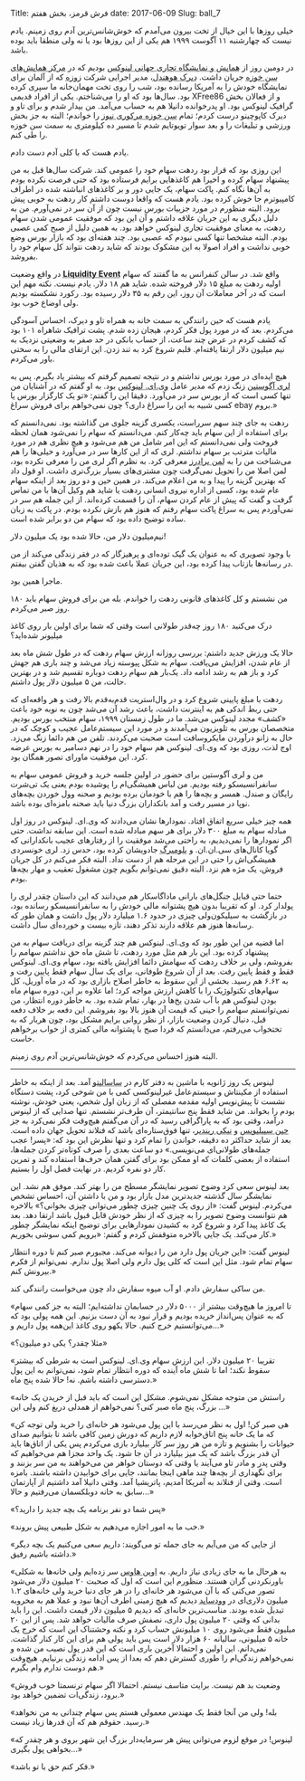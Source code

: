 Title: فرش قرمز، بخش هفتم
date: 2017-06-09
Slug: ball_7



خیلی روزها با این خیال از تخت بیرون می‌آمدم که خوش‌شانس‌ترین آدم روی زمینم. یادم نیست که چهارشنبه ۱۱ آگوست ۱۹۹۹ هم یکی از این روزها بود یا نه ولی منطقا باید بوده باشد.

در دومین روز از <abbr title="Linux World">همایش و نمایشگاه تجاری جهانی لینوکس</abbr > بودیم که در <abbr title="San Jose Convention Center">مرکز همایش‌های سن خوزه</abbr > جریان داشت. <abbr title="Dirk Hohndel">دیرک هوهندل</abbr >، مدیر اجرایی شرکت <abbr title="SuSE - شرکت لینوکس آلمانی که این روزها به توزیع زوزه و اوپن زوزه شناخته می‌شود.">زوزه</abbr > که از آلمان برای نمایشگاه خودش را به آمریکا رسانده بود، شب را روی تخت مهمان‌خانه ما سپری کرده بود. سال‌ها بود که او را می‌شناختم. یکی از افراد قدیمی XFree86 و از فعالان بخش گرافیک لینوکس بود. او پدرخوانده دانیلا هم به حساب می‌آمد. من بیدار شدم و برای تاو و دیرک کاپوچینو درست کردم؛ تمام <abbr title="San Jose Mercury News">سن خوزه مرکوری نیوز</abbr > را خواندم؛ البته به جز بخش ورزشی و تبلیغات را و بعد سوار تویوتایم شدم تا مسیر ده کیلومتری به سمت سن خوزه را طی کنم.

یادم هست که با کلی آدم دست دادم.

این روزی بود که قرار بود ردهت سهام خود را عمومی کند. شرکت سال‌ها قبل به من پیشنهاد سهام کرده و اخیرا هم کاغذهایی برایم فرستاده بود که حتی فرصت نکرده بودم به آن‌ها نگاه کنم. پاکت سهام، یک جایی دور و بر کاغذهای انباشته شده در اطراف کامپیوترم جا خوش کرده بود. یادم هست که واقعا دوست داشتم کار ردهت به خوبی پیش برود. البته منظورم در مورد جزییات بورس نیست چون از آن سر در نمی‌آورم. من به دلیل دیگری به این جریان علاقه داشتم و آن این بود که موفقیت عمومی شدن سهام ردهت، به معنای موفقیت تجاری لینوکس خواهد بود. به همین دلیل از صبح کمی عصبی بودم. البته مشخصا تنها کسی نبودم که عصبی بود. چند هفته‌ای بود که بازار بورس وضع خوبی نداشت و افراد اصولا به این مشکوک بودند که شاید ردهت نتواند کل سهام خود را بفروشد.

در واقع وضعیت <abbr title="Liquidity Event - برنامه‌ای که طی آن یک شرکت به وسیله خرید، فروش، ادغام و یا ارائه اولیه سهام خود به عموم، باعث می‌شود تا سهام بنیان‌گذاران و سرمایه‌گذاران شرکت به پول نقد تبدیل شود. ">**Liquidity Event**</abbr > واقع شد. در سالن کنفرانس به ما گفتند که سهام اولیه ردهت به مبلغ ۱۵ دلار فروخته شده. شاید هم ۱۸ دلار. یادم نیست. نکته مهم این است که در آخر معاملات آن روز، این رقم به ۳۵ دلار رسیده بود. رکورد نشکسته بودیم ولی اوضاع خوب بود.

یادم هست که حین رانندگی به سمت خانه به همراه تاو و دیرک، احساس آسودگی می‌کردم. بعد که در مورد پول فکر کردم، هیجان زده شدم. پشت ترافیک شاهراه ۱۰۱ بود که کشف کردم در عرض چند ساعت،‌ از حساب بانکی در حد صفر به وضعیتی نزدیک به نیم میلیون دلار ارتقا یافته‌ام. قلبم شروع کرد به تند زدن. این ارتقای مالی را به سختی باور می‌کردم.

هیچ ایده‌ای در مورد بورس نداشتم و در نتیجه تصمیم گرفتم که بیشتر یاد بگیرم. پس به <abbr title="Larry Augustin">لری آگوستین</abbr > زنگ زدم که مدیر عامل <abbr title="VA Linux - شرکتی که اداره کننده سایت‌هایی مانند سورس فورج و ThinkGeek بود و امروزه نام خود را به گیک‌نت تغییر داده است.">وی.ای. لینوکس</abbr > بود. به او گفتم که در آشنایان من تنها کسی است که از بورس سر در می‌آورد. دقیقا این را گفتم: «تو یک کارگزار بورس یا کسی شبیه به این را سراغ داری؟ چون نمی‌خواهم برای فروش سراغ ebay بروم.»

ردهت به جای چند سهم سرراست، یکسری گزینه جلوی من گذاشته بود. نمی‌دانستم که برای استفاده از این سهام باید چه‌کار کنم. می‌دانستم که سهام را نمی‌شود همان لحظه فروخت ولی نمی‌دانستم که این امر شامل من هم می‌شود و هیچ نظری هم در مورد مالیات مترتب بر سهام نداشتم. لری که از این کارها سر در می‌آورد و خیلی‌ها را هم می‌شناخت من را به <abbr title="Lehman Borthers">لمن برادرز</abbr > معرفی کرد. به نظرم اگر لری من را معرفی نکرده بود، لمن اصلا من را تحویل نمی‌گرفت چون مشتری‌های بسیار بزرگ‌تری داشت. او قول داد که بهترین گزینه را پیدا و به من اعلام می‌کند. در همین حین و دو روز بعد از اینکه سهام عام شده بود، کسی از اداره نیروی انسانی ردهت یا شاید هم وکیل آن‌ها با من تماس گرفت و گفت که پیش از عام کردن سهام، آن را قسمت کرده‌اند. از این جمله هم سر در نمی‌آوردم پس به سراغ پاکت سهام رفتم که هنوز هم بازش نکرده بودم. در پاکت به زبان ساده توضیح داده بود که سهام من دو برابر شده است.

نیم‌میلیون دلار من، حالا شده بود یک میلیون دلار!

با وجود تصویری که به عنوان یک گیک توده‌ای و پرهیزگار که در فقر زندگی می‌کند از من در رسانه‌ها بازتاب پیدا کرده بود، این جریان عملا باعث شده بود که به هذیان گفتن بیفتم.

ماجرا همین بود.

من نشستم و کل کاغذهای قانونی ردهت را خواندم. بله من برای فروش سهام باید ۱۸۰ روز صبر می‌کردم.

درک می‌کنید ۱۸۰ روز چه‌قدر طولانی‌ است وقتی که شما برای اولین بار روی کاغذ میلیونر شده‌اید؟

حالا یک ورزش جدید داشتم: بررسی روزانه ارزش سهام ردهت که در طول شش ماه بعد از عام شدن، افزایش می‌یافت. سهام به شکل پیوسته زیاد می‌شد و چند باری هم جهش کرد و باز هم به رشد ادامه داد. یک‌بار هم سهام ردهت دوباره تقسیم شد و در بهترین حالت، من ۵ میلیون دلار پول داشتم.

ردهت با مبلغ پایینی شروع کرد و در وال‌استریت قدم‌به‌قدم بالا رفت و هر واقعه‌ای که حتی ربط اندکی هم به اینترنت داشت، باعث رشد آن می‌شد چون به نوبه خود باعث «کشف» مجدد لینوکس می‌شد. ما در طول زمستان ۱۹۹۹، سهام منتخب بورس بودیم. متخصصان بورس به تلویزیون می‌آمدند و در مورد این سیستم‌عامل عجیب و کوچک که در حال به زانو درآوردن مایکروسافت است صحبت می‌کردند. تلفن من هم دائما زنگ می‌زد. اوج لذت، روزی بود که وی.ای. لینوکس هم سهام خود را در نهم دسامبر به بورس عرضه کرد. این موفقیت ماورای تصور همگان بود.

من و لری آگوستین برای حضور در اولین جلسه خرید و فروش عمومی سهام به سانفرانسیسکو رفته بودیم. من لباس همیشگی‌ام را پوشیده بودم یعنی یک تی‌شرت رایگان و صندل. همسر و بچه‌ها را هم با خودمان برده بودیم و صحنه وول خوردن بچه‌های نوپا در مسیر رفت و آمد بانکداران بزرگ دنیا باید صحنه بامزه‌ای بوده باشد.

همه چیز خیلی سریع اتفاق افتاد. نمودارها نشان می‌دادند که وی.ای. لینوکس در روز اول مبادله سهام به مبلغ ۳۰۰ دلار برای هر سهم مبادله شده است. این سابقه نداشت. حتی اگر نمودارها را نمی‌دیدیم، به راحتی می‌شد موفقیت را از رفتارهای عجیب بانکدارانی که گویا کانال‌های سی.ان.ان. و <abbr title="Bloomberg - یک شبکه تلویزیونی بین‌المللی کابلی و ماهواره‌ای متعلق به کمپانی بلومبرگ ال.پی که از سال ۱۹۹۴ در زمینه خبرهای تجاری فعالیت می‌کند و مقر آن در نیویورک قرار دارد. ">بلومبرگ</abbr > جادویشان کرده بود، حدس زد. لری خونسردی همیشگی‌اش را حتی در این مرحله هم از دست نداد. البته فکر می‌کنم در کل جریان فروش، یک مژه هم نزد. البته دقیق نمی‌توانم بگویم چون مشغول تعقیب و مهار بچه‌ها بودم.

حتما حتی قبایل جنگل‌های بارانی ماداگاسکار هم می‌دانند که این داستان چقدر لری را پولدار کرد. او که تقریبا بدون هیچ پشتوانه مالی خودش را به سانفرانسیسکو رسانده بود، در بازگشت به سیلیکون‌ولی چیزی در حدود ۱.۶ میلیارد دلار پول داشت و همان طور که رسانه‌ها هنوز هم علاقه دارند تذکر دهند، تازه بیست و خورده‌ای سال داشت.

اما قضیه من این طور بود که وی.ای. لینوکس هم چند گزینه برای دریافت سهام به من پیشنهاد کرده بود. این بار هم مثل مورد ردهت، تا شش ماه حق نداشتم سهامم را بفروشم، ولی بر خلاف ردهت که سهامش دائما افزایش یافته بود، سهام وی.ای. لینوکس فقط و فقط پایین رفت. بعد از آن شروع طوفانی، برای یک سال سهام فقط پایین رفت و به ۶.۶۲ هم رسید. بخشی از این سقوط به خاطر اصلاح بازاری بود که در ماه آوریل، کل سهام‌های تکنولوژیک را با کاهش ارزش مواجه کرد؛ اما علاوه بر این، دوره سهام ماه بودن لینوکس هم با آب شدن یخ‌ها در بهار، تمام شده بود. به خاطر دوره انتظار، من نمی‌توانستم سهامم را حینی که قیمت آن هنوز بالا بود بفروشم. این دفعه بر خلاف دفعه قبل، دنبال کردن وضعیت بازار، از نظر روانی برایم مشکل بود، چون هربار که به تختخواب می‌رفتم، می‌دانستم که فردا صبح با پشتوانه مالی کمتری از خواب برخواهم خاست.

البته هنوز احساس می‌کردم که خوش‌شانس‌ترین آدم روی زمینم.

***

<div class="journal">


لینوس یک روز ژانویه با ماشین به دفتر کارم در <abbr title="Sausalito">ساسالیتو</abbr > آمد. بعد از اینکه به خاطر استفاده از مکینتاش و سیستم‌عامل غیرلینوکسی کمی با من شوخی کرد، پشت دستگاه نشست تا پیش‌نویس اولیه مقدمه مفصلی که از زبان اول شخص، یعنی خودش، نوشته بودم را بخواند. من شاید فقط پنج سانتیمتر، آن طرف‌تر نشستم. تنها صدایی که از لینوس درآمد، وقتی بود که به پاراگرافی رسید که در آن می‌گفتم هیچ‌وقت فکر نمی‌کرد به جز <abbr title="Jean Sibelius">جین سیبلیویس</abbr > و <abbr title="Nikki the Reindeer">نیکی ریندیر</abbr >، تنها فوق‌ستاره‌ای باشد که فنلاند تحویل جهان داده است. بعد از شاید حداکثر ده دقیقه، خواندن را تمام کرد و تنها نظرش این بود که: «پسر! عجب جمله‌های طولانی‌ای می‌نویسی.» دو ساعت بعدی را صرف کوتاه‌تر کردن جمله‌ها، استفاده از بعضی کلمات که او ممکن بود برای گفتن همان حرف‌ها استفاده کند و تمرین کار دو نفره کردیم. در نهایت فصل اول را بستیم.

بعد لینوس سعی کرد وضوح تصویر نمایشگر مسطح من را بهتر کند. موفق هم نشد. این نمایشگر سال گذشته جدیدترین مدل بازار بود و من با داشتن آن، احساس تشخص می‌کردم. لینوس گفت: «از روی یک چنین چیزی چطور می‌توانی چیزی بخوانی؟» بالاخره هم نتوانست وضوح تصویر را به چیزی که از نظر خودش قابل قبول باشد ارتقا دهد. بعد یک کاغذ پیدا کرد و شروع کرد به کشیدن نمودارهایی برای توضیح اینکه نمایشگر چطور کار می‌کند. یک جایی بالاخره متوقفش کردم و گفتم: «برویم کمی سوشی بخوریم.»

لینوس گفت: «این جریان پول دارد من را دیوانه می‌کند. مجبورم صبر کنم تا دوره انتظار سهام تمام شود. مثل این است که کلی پول دارم ولی اصلا پول ندارم. نمی‌توانم از فکرم بیرونش کنم.»

من ساکی سفارش دادم. او آب میوه سفارش داد چون می‌خواست رانندگی کند.

«تا امروز ما هیچ‌وقت بیشتر از ۵۰۰۰ دلار در حسابمان نداشته‌ایم؛ البته به جز کمی سهام که به عنوان پس‌انداز خریده بودیم و قرار نبود به آن دست بزنیم. این همه پولی بود که می‌توانستیم خرج کنیم. حالا یکهو روی کاغذ این‌همه پول داریم و...»

«مثلا چقدر؟ یکی دو میلیون؟»

«تقریبا ۲۰ میلیون دلار. این ارزش سهام وی.ای. لینوکس است به شرطی که بیشتر سقوط نکند؛ اما تا شش ماه آینده که دوره انتظار تمام شود، نمی‌توانم به این پول دسترسی داشته باشم. نه! حالا شده پنج ماه.»

«راستش من متوجه مشکل نمی‌شوم. مشکل این است که باید قبل از خریدن یک خانه بزرگ، پنج ماه صبر کنی؟ نمی‌خواهم از همدلی دریغ کنم ولی این ...»

«هی صبر کن! اول به نظر می‌رسد با این پول می‌شود هر خانه‌ای را خرید ولی توجه کن که ما یک خانه پنج اتاق‌خوابه لازم داریم که دورش زمین کافی باشد تا بتوانیم صدای حیوانات را بشنویم و تازه من هر روز سر کار بیلیارد بازی می‌کردم پس یکی از اتاق‌ها باید آن قدر بزرگ باشد که یک میز بیلیارد در آن جا شود. یک واحد مجزا هم می‌خواهیم که وقتی پدر و مادر تاو می‌آیند یا وقتی که دوستان خواهر من می‌خواهند به من سر بزنند و برای نگهداری از بچه‌ها چند ماهی اینجا بمانند، جایی برای خوابیدن داشته باشند. بامزه است. وقتی از فنلاند به آمریکا آمدیم، پاتریشیا آمد. وقتی دانیلا آمد داشتیم از آپارتمان سابق به خانه دوبلکسمان می‌رفتیم و حالا...»

«پس شما دو نفر برنامه یک بچه جدید را دارید؟»

«خب ما به امور اجازه می‌دهیم به شکل طبیعی پیش بروند.»

«از جایی که من می‌آیم به جای جمله تو می‌گویند: داریم سعی می‌کنیم یک بچه دیگر داشته باشیم رفیق.»

«به هرحال ما به جای زیادی نیاز داریم. به <abbr title="Open House - شرکتی برای جستجوی خانه‌های آماده فروش">اوپن هاوس</abbr > سر زده‌ایم ولی خانه‌ها به شکلی باورنکردنی گران هستند. منظورم این است که اول که صحبت ۲۰ میلیون دلار می‌شود تصور می‌کنی که با آن می‌شود هر خانه‌ای را در هر جای دنیا خرید ولی خانه‌های ۱.۲ میلیون دلاری‌ای در <abbr title="Woodside">وودساید</abbr > دیدیم که هیچ زمینی اطرف آن‌ها نبود و عملا هم به مخروبه تبدیل شده بودند. مناسب‌ترین خانه‌ای که دیدیم ۵ میلیون دلار قیمت داشت. این را باید بدانی که وقتی ۲۰ میلیون پول داری، نصفش صرف مالیات خواهد شد. پس از این ۲۰ میلیون فقط می‌شود روی ۱۰ میلیونش حساب کرد و نکته وحشتناک این است که خرج یک خانه ۵ میلیونی، سالیانه ۶۰ هزار دلار است پس باید پولی هم برای این کار کنار گذاشت. نمی‌دانم. این اولین و احتمالا آخرین باری است که این قدر پول نصیب من شده و نمی‌خواهم زندگی‌ام را طوری گسترش دهم که بعدا از پس ادامه زندگی برنیایم. هیچ‌وقت هم دوست ندارم وام بگیرم.»

«وضعیت بد هم نیست. برایت متاسف نیستم. احتمالا اگر سهام ترنسمتا خوب فروش برود، زندگی‌ات تضمین خواهد بود.»

«بله! ولی من آنجا فقط یک مهندس معمولی هستم پس سهام چندانی به من نخواهد رسید. حقوقم هم که آن‌ قدرها زیاد نیست.»

«لینوس! در موقع لزوم می‌توانی پیش هر سرمایه‌دار بزرگ این شهر بروی و هر چقدر که بخواهی پول بگیری...»

«فکر کنم حق با تو باشد.»

</div >
